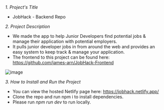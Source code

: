 *1. Project's Title*
- JobHack - Backend Repo

*2. Project Description*

- We made the app to help Junior Developers find potential jobs & manage their application with potential employers. 
- It pulls junior developer jobs in from around the web and provides an easy system to keep track & manage your application.
- The frontend to this project can be found here: https://github.com/james-arn/JobHack-Frontend

![image](https://user-images.githubusercontent.com/90621208/146789619-8663e30b-1287-4324-9bcb-0bdf693be940.png)


*3. How to Install and Run the Project*
- You can view the hosted Netlify page here: https://jobhack.netlify.app/
- Clone the repo and run npm i to install dependencies.
- Please run *npm run dev* to run locally.
